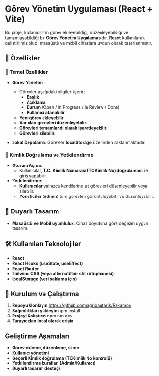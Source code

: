 # Görev Yönetim Uygulaması (React + Vite)

Bu proje, kullanıcıların görev ekleyebildiği, düzenleyebildiği ve tamamlayabildiği bir **Görev Yönetim Uygulaması**dır. **React** kullanılarak geliştirilmiş olup, masaüstü ve mobil cihazlara uygun olarak tasarlanmıştır.

## 🚀 Özellikler

### 📌 Temel Özellikler

- **Görev Yönetimi**:

  - Görevler aşağıdaki bilgileri içerir:
    - **Başlık**
    - **Açıklama**
    - **Durum** (Open / In Progress / In Review / Done)
    - **Kullanıcı atanabilir**
  - **Yeni görev ekleyebilir.**
  - **Var olan görevleri düzenleyebilir.**
  - **Görevleri tamamlandı olarak işaretleyebilir.**
  - **Görevleri silebilir.**

- **Lokal Depolama**: Görevler **localStorage** üzerinden saklanmaktadır.

### 🔐 Kimlik Doğrulama ve Yetkilendirme

- **Oturum Açma**:
  - Kullanıcılar, **T.C. Kimlik Numarası (TCKimlik No) doğrulaması** ile giriş yapabilir.
- **Yetkilendirme**:
  - **Kullanıcılar** yalnızca kendilerine ait görevleri düzenleyebilir veya silebilir.
  - **Yöneticiler (admin)** tüm görevleri görüntüleyebilir ve düzenleyebilir.

## 📱 Duyarlı Tasarım

- **Masaüstü ve Mobil uyumluluk**: Cihaz boyutuna göre değişen uygun tasarım.

## 🛠 Kullanılan Teknolojiler

- **React**
- **React Hooks (useState, useEffect)**
- **React Router**
- **Tailwind CSS (veya alternatif bir stil kütüphanesi)**
- **localStorage (veri saklama için)**

## 🚀 Kurulum ve Çalıştırma

1. **Repoyu klonlayın**
   https://github.com/agridagtarik/Rakamon
2. **Bağımlılıkları yükleyin**
   npm install
3. **Projeyi Çalıştırın**
   npm run dev
4. **Tarayıcıdan local olarak erişin**

## Geliştirme Aşamaları

- **Görev ekleme, düzenleme, silme**
- **Kullanıcı yönetimi**
- **Geçerli Kimlik doğrulama (TCKimlik No kontrolü)**
- **Yetkilendirme kuralları (Admin/Kullanıcı)**
- **Duyarlı tasarım desteği**
